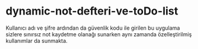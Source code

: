 # dynamic-not-defteri-ve-toDo-list
Kullanıcı adı ve şifre ardından da güvenlik kodu ile girilen bu uygulama sizlere sınırsız not kaydetme olanağı sunarken aynı zamanda özelleştirilmiş kullanımlar da sunmakta.
